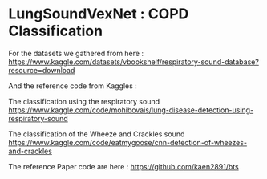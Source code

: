 # LungSoundVexNet : COPD Classification

For the datasets we gathered from here : https://www.kaggle.com/datasets/vbookshelf/respiratory-sound-database?resource=download

And the reference code from Kaggles :

The classification using the respiratory sound
https://www.kaggle.com/code/mohibovais/lung-disease-detection-using-respiratory-sound

The classification of the Wheeze and Crackles sound
https://www.kaggle.com/code/eatmygoose/cnn-detection-of-wheezes-and-crackles

The reference Paper code are here : https://github.com/kaen2891/bts
